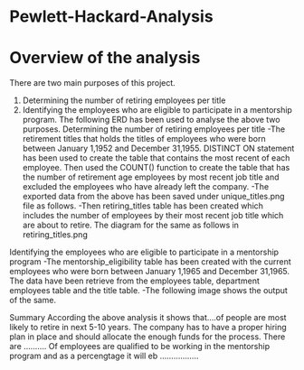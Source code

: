 # Pewlett-Hackard-Analysis
# Overview of the analysis

There are two main purposes of this project. 
1.	Determining the number of retiring employees per title 
2.	Identifying the employees who are eligible to participate in a mentorship program.
The following ERD has been used to analyse the above two purposes.
Determining the number of retiring employees per title
-The retirement titles that holds the titles of employees who were born between January 1,1952 and December 31,1955. DISTINCT ON statement has been used to create the table that contains the most recent of each employee. Then used the COUNT() function to create the table that has the number of retirement age employees by most recent job title and excluded the employees who have already left the company. 
-The exported  data from the above has been saved under unique_titles.png file as follows. 
-Then retiring_titles table has been created which includes the number of employees by their most recent job title which are about to retire. The diagram for the same as follows in retiring_titles.png

Identifying the employees who are eligible to participate in a mentorship program
-The mentorship_eligibility table has been created with the current employees who were born between January 1,1965 and December 31,1965. The data have been retrieve from the employees table, department employees table and the title table. 
-The following image shows the output of the same.

Summary 
According the above analysis it shows that….of people are most likely  to retire in next 5-10 years. The company has to have a proper hiring plan in place and should allocate the enough funds for the process. 
There are ………. Of employees are qualified to be working in the mentorship program and as a percengtage it will eb ……………..
 



